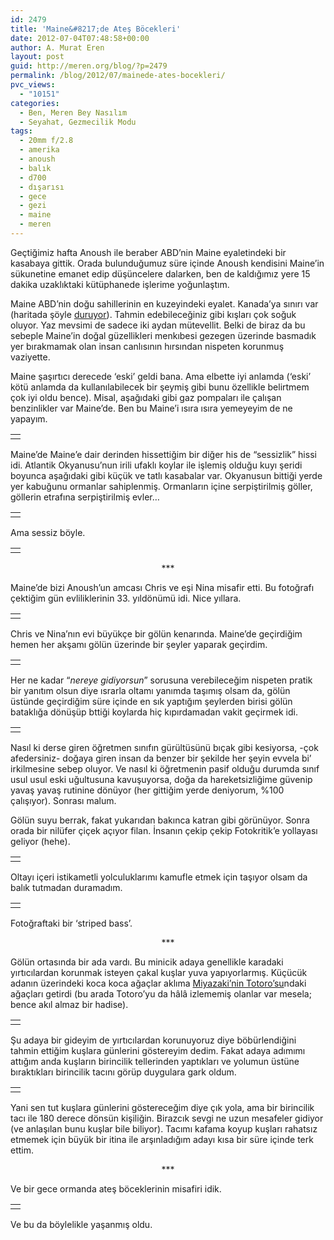 ```yaml
---
id: 2479
title: 'Maine&#8217;de Ateş Böcekleri'
date: 2012-07-04T07:48:58+00:00
author: A. Murat Eren
layout: post
guid: http://meren.org/blog/?p=2479
permalink: /blog/2012/07/mainede-ates-bocekleri/
pvc_views:
  - "10151"
categories:
  - Ben, Meren Bey Nasılım
  - Seyahat, Gezmecilik Modu
tags:
  - 20mm f/2.8
  - amerika
  - anoush
  - balık
  - d700
  - dışarısı
  - gece
  - gezi
  - maine
  - meren
---
```

Geçtiğimiz hafta Anoush ile beraber ABD&#8217;nin Maine eyaletindeki bir kasabaya gittik. Orada bulunduğumuz süre içinde Anoush kendisini Maine&#8217;in sükunetine emanet edip düşüncelere dalarken, ben de kaldığımız yere 15 dakika uzaklıktaki kütüphanede işlerime yoğunlaştım.

Maine ABD&#8217;nin doğu sahillerinin en kuzeyindeki eyalet. Kanada&#8217;ya sınırı var (haritada şöyle [duruyor](http://tinyurl.com/899vmgv)). Tahmin edebileceğiniz gibi kışları çok soğuk oluyor. Yaz mevsimi de sadece iki aydan mütevellit. Belki de biraz da bu sebeple Maine&#8217;in doğal güzellikleri menkıbesi gezegen üzerinde basmadık yer bırakmamak olan insan canlısının hırsından nispeten korunmuş vaziyette.

Maine şaşırtıcı derecede &#8216;eski&#8217; geldi bana. Ama elbette iyi anlamda (&#8216;eski&#8217; kötü anlamda da kullanılabilecek bir şeymiş gibi bunu özellikle belirtmem çok iyi oldu bence). Misal, aşağıdaki gibi gaz pompaları ile çalışan benzinlikler var Maine&#8217;de. Ben bu Maine&#8217;i ısıra ısıra yemeyeyim de ne yapayım.

<table width="100%" border="0">
  <tr>
    <td align="center">
      <img alt="" src="{{ site.baseurl }}/images/mainede-ates-bocekleri-maine-01.jpg" border="0" />
    </td>
  </tr>
</table>

Maine&#8217;de Maine&#8217;e dair derinden hissettiğim bir diğer his de &#8220;sessizlik&#8221; hissi idi. Atlantik Okyanusu&#8217;nun irili ufaklı koylar ile işlemiş olduğu kuyı şeridi boyunca aşağıdaki gibi küçük ve tatlı kasabalar var. Okyanusun bittiği yerde yer kabuğunu ormanlar sahiplenmiş. Ormanların içine serpiştirilmiş göller, göllerin etrafına serpiştirilmiş evler&#8230;

<table width="100%" border="0">
  <tr>
    <td align="center">
      <img alt="" src="{{ site.baseurl }}/images/mainede-ates-bocekleri-maine-02.jpg" border="0" />
    </td>
  </tr>
</table>

Ama sessiz böyle.

<table width="100%" border="0">
  <tr>
    <td align="center">
      <img alt="" src="{{ site.baseurl }}/images/mainede-ates-bocekleri-maine-03.jpg" border="0" />
    </td>
  </tr>
</table>

<p style="text-align: center;">
  ***
</p>

Maine&#8217;de bizi Anoush&#8217;un amcası Chris ve eşi Nina misafir etti. Bu fotoğrafı çektiğim gün evliliklerinin 33. yıldönümü idi. Nice yıllara.

<table width="100%" border="0">
  <tr>
    <td align="center">
      <img alt="" src="{{ site.baseurl }}/images/mainede-ates-bocekleri-maine-04.jpg" border="0" />
    </td>
  </tr>
</table>

Chris ve Nina&#8217;nın evi büyükçe bir gölün kenarında. Maine&#8217;de geçirdiğim hemen her akşamı gölün üzerinde bir şeyler yaparak geçirdim.

<table width="100%" border="0">
  <tr>
    <td align="center">
      <img alt="" src="{{ site.baseurl }}/images/mainede-ates-bocekleri-maine-05.jpg" border="0" />
    </td>
  </tr>
</table>

Her ne kadar &#8220;_nereye gidiyorsun_&#8221; sorusuna verebileceğim nispeten pratik bir yanıtım olsun diye ısrarla oltamı yanımda taşımış olsam da, gölün üstünde geçirdiğim süre içinde en sık yaptığım şeylerden birisi gölün bataklığa dönüşüp bttiği koylarda hiç kıpırdamadan vakit geçirmek idi.

<table width="100%" border="0">
  <tr>
    <td align="center">
      <img alt="" src="{{ site.baseurl }}/images/mainede-ates-bocekleri-maine-11.jpg" border="0" />
    </td>
  </tr>
</table>

Nasıl ki derse giren öğretmen sınıfın gürültüsünü bıçak gibi kesiyorsa, -çok afedersiniz- doğaya giren insan da benzer bir şekilde her şeyin evvela bi&#8217; irkilmesine sebep oluyor. Ve nasıl ki öğretmenin pasif olduğu durumda sınıf usul usul eski uğultusuna kavuşuyorsa, doğa da hareketsizliğime güvenip yavaş yavaş rutinine dönüyor (her gittiğim yerde deniyorum, %100 çalışıyor). Sonrası malum.

Gölün suyu berrak, fakat yukarıdan bakınca katran gibi görünüyor. Sonra orada bir nilüfer çiçek açıyor filan. İnsanın çekip çekip Fotokritik&#8217;e yollayası geliyor (hehe).

<table width="100%" border="0">
  <tr>
    <td align="center">
      <img alt="" src="{{ site.baseurl }}/images/mainede-ates-bocekleri-maine-12.jpg" border="0" />
    </td>
  </tr>
</table>

Oltayı içeri istikametli yolculuklarımı kamufle etmek için taşıyor olsam da balık tutmadan duramadım.

<table width="100%" border="0">
  <tr>
    <td align="center">
      <img alt="" src="{{ site.baseurl }}/images/mainede-ates-bocekleri-maine-09.jpg" border="0" />
    </td>
  </tr>
</table>

Fotoğraftaki bir &#8216;striped bass&#8217;.

<p style="text-align: center;">
  ***
</p>

Gölün ortasında bir ada vardı. Bu minicik adaya genellikle karadaki yırtıcılardan korunmak isteyen çakal kuşlar yuva yapıyorlarmış. Küçücük adanın üzerindeki koca koca ağaçlar aklıma [Miyazaki&#8217;nin Totoro&#8217;su](http://www.imdb.com/title/tt0096283/)ndaki ağaçları getirdi (bu arada Totoro&#8217;yu da hâlâ izlememiş olanlar var mesela; bence akıl almaz bir hadise).

<table width="100%" border="0">
  <tr>
    <td align="center">
      <img alt="" src="{{ site.baseurl }}/images/mainede-ates-bocekleri-maine-06.jpg" border="0" />
    </td>
  </tr>
</table>

Şu adaya bir gideyim de yırtıcılardan korunuyoruz diye böbürlendiğini tahmin ettiğim kuşlara günlerini göstereyim dedim. Fakat adaya adımımı attığım anda kuşların birincilik tellerinden yaptıkları ve yolumun üstüne bıraktıkları birincilik tacını görüp duygulara gark oldum.

<table width="100%" border="0">
  <tr>
    <td align="center">
      <img alt="" src="{{ site.baseurl }}/images/mainede-ates-bocekleri-maine-07.jpg" border="0" />
    </td>
  </tr>
</table>

Yani sen tut kuşlara günlerini göstereceğim diye çık yola, ama bir birincilik tacı ile 180 derece dönsün kişiliğin. Birazcık sevgi ne uzun mesafeler gidiyor (ve anlaşılan bunu kuşlar bile biliyor). Tacımı kafama koyup kuşları rahatsız etmemek için büyük bir itina ile arşınladığım adayı kısa bir süre içinde terk ettim.

<p style="text-align: center;">
  ***
</p>

Ve bir gece ormanda ateş böceklerinin misafiri idik.

<table width="100%" border="0">
  <tr>
    <td align="center">
      <img alt="" src="{{ site.baseurl }}/images/mainede-ates-bocekleri-maine-14.jpg" border="0" />
    </td>
  </tr>
</table>

Ve bu da böylelikle yaşanmış oldu.

&nbsp;

&nbsp;
